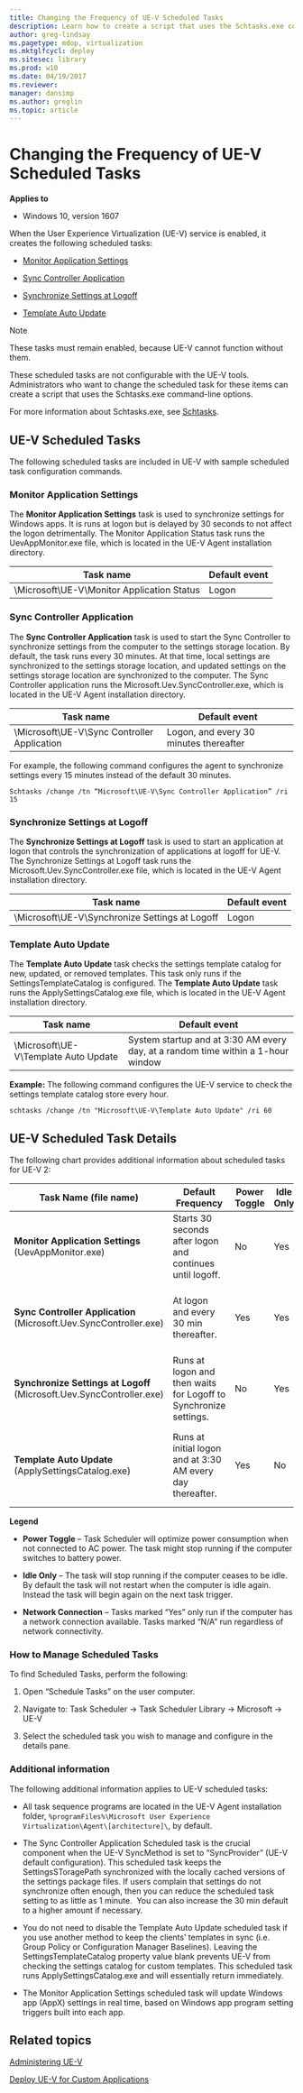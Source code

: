 ```yaml
---
title: Changing the Frequency of UE-V Scheduled Tasks
description: Learn how to create a script that uses the Schtasks.exe command-line options so you can change the frequency of UE-V scheduled tasks.
author: greg-lindsay
ms.pagetype: mdop, virtualization
ms.mktglfcycl: deploy
ms.sitesec: library
ms.prod: w10
ms.date: 04/19/2017
ms.reviewer: 
manager: dansimp
ms.author: greglin
ms.topic: article
---
```



# Changing the Frequency of UE-V Scheduled Tasks

**Applies to**
-   Windows 10, version 1607

When the User Experience Virtualization (UE-V) service is enabled, it creates the following scheduled tasks:

-   [Monitor Application Settings](#monitor-application-settings)

-   [Sync Controller Application](#sync-controller-application)

-   [Synchronize Settings at Logoff](#synchronize-settings-at-logoff)

-   [Template Auto Update](#template-auto-update)

> [!NOTE]
> These tasks must remain enabled, because UE-V cannot function without them.

These scheduled tasks are not configurable with the UE-V tools. Administrators who want to change the scheduled task for these items can create a script that uses the Schtasks.exe command-line options.

For more information about Schtasks.exe, see [Schtasks](/previous-versions/windows/it-pro/windows-server-2012-R2-and-2012/cc725744(v=ws.11)).

## UE-V Scheduled Tasks

The following scheduled tasks are included in UE-V with sample scheduled task configuration commands.

### Monitor Application Settings

The **Monitor Application Settings** task is used to synchronize settings for Windows apps. It is runs at logon but is delayed by 30 seconds to not affect the logon detrimentally. The Monitor Application Status task runs the UevAppMonitor.exe file, which is located in the UE-V Agent installation directory.

|Task name|Default event|
|--- |--- |
|\Microsoft\UE-V\Monitor Application Status|Logon|

### Sync Controller Application

The **Sync Controller Application** task is used to start the Sync Controller to synchronize settings from the computer to the settings storage location. By default, the task runs every 30 minutes. At that time, local settings are synchronized to the settings storage location, and updated settings on the settings storage location are synchronized to the computer. The Sync Controller application runs the Microsoft.Uev.SyncController.exe, which is located in the UE-V Agent installation directory.

|Task name|Default event|
|--- |--- |
|\Microsoft\UE-V\Sync Controller Application|Logon, and every 30 minutes thereafter|

For example, the following command configures the agent to synchronize settings every 15 minutes instead of the default 30 minutes.

```console
Schtasks /change /tn “Microsoft\UE-V\Sync Controller Application” /ri 15
```

### Synchronize Settings at Logoff

The **Synchronize Settings at Logoff** task is used to start an application at logon that controls the synchronization of applications at logoff for UE-V. The Synchronize Settings at Logoff task runs the Microsoft.Uev.SyncController.exe file, which is located in the UE-V Agent installation directory.

|Task name|Default event|
|--- |--- |
|\Microsoft\UE-V\Synchronize Settings at Logoff|Logon|

### Template Auto Update

The **Template Auto Update** task checks the settings template catalog for new, updated, or removed templates. This task only runs if the SettingsTemplateCatalog is configured. The **Template Auto Update** task runs the ApplySettingsCatalog.exe file, which is located in the UE-V Agent installation directory.

|Task name|Default event|
|--- |--- |
|\Microsoft\UE-V\Template Auto Update|System startup and at 3:30 AM every day, at a random time within a 1-hour window|


**Example:** The following command configures the UE-V service to check the settings template catalog store every hour.

```console
schtasks /change /tn "Microsoft\UE-V\Template Auto Update" /ri 60
```


## UE-V Scheduled Task Details

The following chart provides additional information about scheduled tasks for UE-V 2:

|Task Name (file name)|Default Frequency|Power Toggle|Idle Only|Network Connection|Description|
|--- |--- |--- |--- |--- |--- |
|**Monitor Application Settings** (UevAppMonitor.exe)|Starts 30 seconds after logon and continues until logoff.|No|Yes|N/A|Synchronizes settings for Windows (AppX) apps.|
|**Sync Controller Application** (Microsoft.Uev.SyncController.exe)|At logon and every 30 min thereafter.|Yes|Yes|Only if Network is connected|Starts the Sync Controller which synchronizes local settings with the settings storage location.|
|**Synchronize Settings at Logoff** (Microsoft.Uev.SyncController.exe)|Runs at logon and then waits for Logoff to Synchronize settings.|No|Yes|N/A|Start an application at logon that controls the synchronization of applications at logoff.|
|**Template Auto Update** (ApplySettingsCatalog.exe)|Runs at initial logon and at 3:30 AM every day thereafter.|Yes|No|N/A|Checks the settings template catalog for new, updated, or removed templates. This task only runs if SettingsTemplateCatalog is configured.|

**Legend**

-   **Power Toggle** – Task Scheduler will optimize power consumption when not connected to AC power. The task might stop running if the computer switches to battery power.

-   **Idle Only** – The task will stop running if the computer ceases to be idle. By default the task will not restart when the computer is idle again. Instead the task will begin again on the next task trigger.

-   **Network Connection** – Tasks marked “Yes” only run if the computer has a network connection available. Tasks marked “N/A” run regardless of network connectivity.

### How to Manage Scheduled Tasks

To find Scheduled Tasks, perform the following:

1.  Open “Schedule Tasks” on the user computer.

2.  Navigate to: Task Scheduler -&gt; Task Scheduler Library -&gt; Microsoft -&gt; UE-V

3.  Select the scheduled task you wish to manage and configure in the details pane.

### Additional information

The following additional information applies to UE-V scheduled tasks:

-   All task sequence programs are located in the UE-V Agent installation folder, `%programFiles%\Microsoft User Experience Virtualization\Agent\[architecture]\`, by default.

-   The Sync Controller Application Scheduled task is the crucial component when the UE-V SyncMethod is set to “SyncProvider” (UE-V default configuration). This scheduled task keeps the SettingsSToragePath synchronized with the locally cached versions of the settings package files. If users complain that settings do not synchronize often enough, then you can reduce the scheduled task setting to as little as 1 minute.  You can also increase the 30 min default to a higher amount if necessary.

-   You do not need to disable the Template Auto Update scheduled task if you use another method to keep the clients’ templates in sync (i.e. Group Policy or Configuration Manager Baselines). Leaving the SettingsTemplateCatalog property value blank prevents UE-V from checking the settings catalog for custom templates. This scheduled task runs ApplySettingsCatalog.exe and will essentially return immediately.

-   The Monitor Application Settings scheduled task will update Windows app (AppX) settings in real time, based on Windows app program setting triggers built into each app.





## Related topics

[Administering UE-V](uev-administering-uev.md)

[Deploy UE-V for Custom Applications](uev-deploy-uev-for-custom-applications.md)
